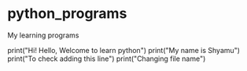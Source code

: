 # python_programs
My learning programs


print("Hi! Hello, Welcome to learn python")
print("My name is Shyamu")
print("To check adding this line")
print("Changing file name")


